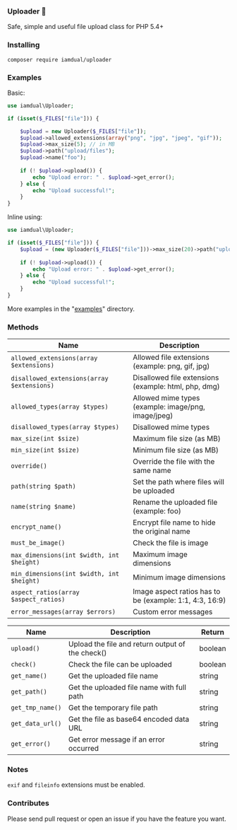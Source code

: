 ### Uploader 🚀
Safe, simple and useful file upload class for PHP 5.4+

### Installing
```
composer require iamdual/uploader
```

### Examples
Basic:
```php
use iamdual\Uploader;

if (isset($_FILES["file"])) {

    $upload = new Uploader($_FILES["file"]);
    $upload->allowed_extensions(array("png", "jpg", "jpeg", "gif"));
    $upload->max_size(5); // in MB
    $upload->path("upload/files");
    $upload->name("foo");
    
    if (! $upload->upload()) {
        echo "Upload error: " . $upload->get_error();
    } else {
        echo "Upload successful!";
    }
}
```

Inline using:
```php
use iamdual\Uploader;

if (isset($_FILES["file"])) {
    $upload = (new Uploader($_FILES["file"]))->max_size(20)->path("upload/files")->encrypt_name();
    
    if (! $upload->upload()) {
        echo "Upload error: " . $upload->get_error();
    } else {
        echo "Upload successful!";
    }
}
```

More examples in the "[examples](/examples)" directory.

### Methods
| Name | Description |
|---|---|
| `allowed_extensions(array $extensions)` | Allowed file extensions (example: png, gif, jpg) |
| `disallowed_extensions(array $extensions)` | Disallowed file extensions (example: html, php, dmg) |
| `allowed_types(array $types)` | Allowed mime types (example: image/png, image/jpeg) |
| `disallowed_types(array $types)` | Disallowed mime types |
| `max_size(int $size)` | Maximum file size (as MB) |
| `min_size(int $size)` | Minimum file size (as MB) |
| `override()` | Override the file with the same name |
| `path(string $path)` | Set the path where files will be uploaded |
| `name(string $name)` | Rename the uploaded file (example: foo) |
| `encrypt_name()` | Encrypt file name to hide the original name |
| `must_be_image()` | Check the file is image |
| `max_dimensions(int $width, int $height)` | Maximum image dimensions |
| `min_dimensions(int $width, int $height)` | Minimum image dimensions |
| `aspect_ratios(array $aspect_ratios)` | Image aspect ratios has to be (example: 1:1, 4:3, 16:9) |
| `error_messages(array $errors)` | Custom error messages |

| Name | Description | Return |
|---|---|---|
| `upload()` | Upload the file and return output of the check() | boolean |
| `check()` | Check the file can be uploaded | boolean |
| `get_name()` | Get the uploaded file name | string |
| `get_path()` | Get the uploaded file name with full path | string |
| `get_tmp_name()` | Get the temporary file path | string |
| `get_data_url()` | Get the file as base64 encoded data URL | string |
| `get_error()` | Get error message if an error occurred | string |

### Notes
`exif` and `fileinfo` extensions must be enabled.

### Contributes
Please send pull request or open an issue if you have the feature you want.
